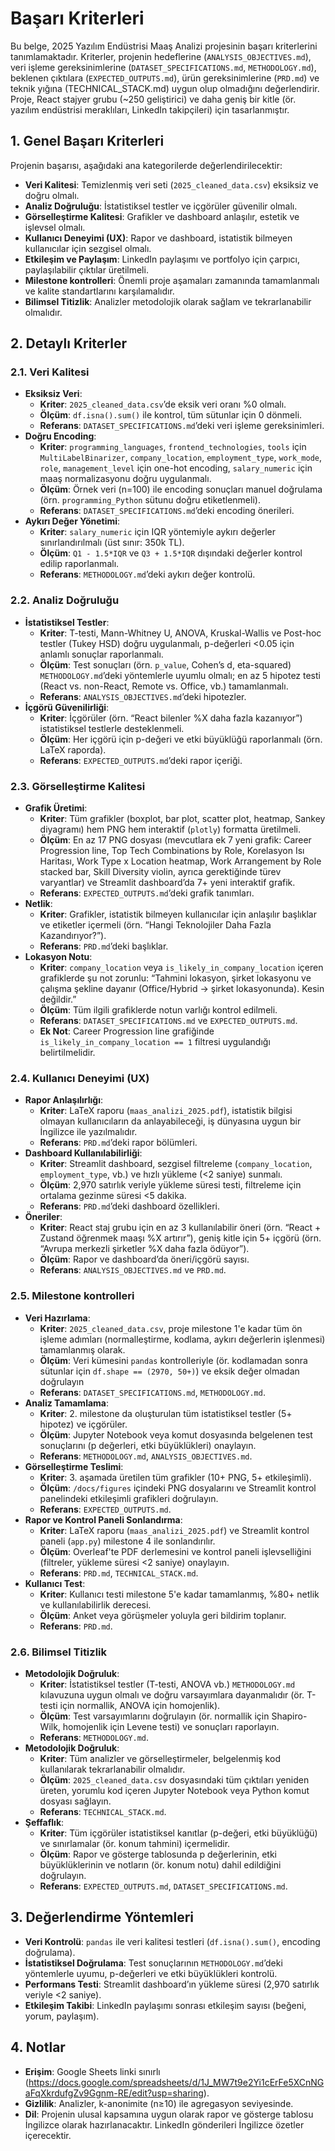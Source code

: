# Başarı Kriterleri

Bu belge, 2025 Yazılım Endüstrisi Maaş Analizi projesinin başarı kriterlerini tanımlamaktadır. Kriterler, projenin hedeflerine (`ANALYSIS_OBJECTIVES.md`), veri işleme gereksinimlerine (`DATASET_SPECIFICATIONS.md`, `METHODOLOGY.md`), beklenen çıktılara (`EXPECTED_OUTPUTS.md`), ürün gereksinimlerine (`PRD.md`) ve teknik yığına (TECHNICAL_STACK.md) uygun olup olmadığını değerlendirir. Proje, React stajyer grubu (~250 geliştirici) ve daha geniş bir kitle (ör. yazılım endüstrisi meraklıları, LinkedIn takipçileri) için tasarlanmıştır.

## 1. Genel Başarı Kriterleri
Projenin başarısı, aşağıdaki ana kategorilerde değerlendirilecektir:
- **Veri Kalitesi**: Temizlenmiş veri seti (`2025_cleaned_data.csv`) eksiksiz ve doğru olmalı.
- **Analiz Doğruluğu**: İstatistiksel testler ve içgörüler güvenilir olmalı.
- **Görselleştirme Kalitesi**: Grafikler ve dashboard anlaşılır, estetik ve işlevsel olmalı.
- **Kullanıcı Deneyimi (UX)**: Rapor ve dashboard, istatistik bilmeyen kullanıcılar için sezgisel olmalı.
- **Etkileşim ve Paylaşım**: LinkedIn paylaşımı ve portfolyo için çarpıcı, paylaşılabilir çıktılar üretilmeli.
- **Milestone kontrolleri**: Önemli proje aşamaları zamanında tamamlanmalı ve kalite standartlarını karşılamalıdır.
- **Bilimsel Titizlik**: Analizler metodolojik olarak sağlam ve tekrarlanabilir olmalıdır.

## 2. Detaylı Kriterler
### 2.1. Veri Kalitesi
- **Eksiksiz Veri**:
  - **Kriter**: `2025_cleaned_data.csv`’de eksik veri oranı %0 olmalı.
  - **Ölçüm**: `df.isna().sum()` ile kontrol, tüm sütunlar için 0 dönmeli.
  - **Referans**: `DATASET_SPECIFICATIONS.md`’deki veri işleme gereksinimleri.
- **Doğru Encoding**:
  - **Kriter**: `programming_languages`, `frontend_technologies`, `tools` için `MultiLabelBinarizer`, `company_location`, `employment_type`, `work_mode`, `role`, `management_level` için one-hot encoding, `salary_numeric` için maaş normalizasyonu doğru uygulanmalı.
  - **Ölçüm**: Örnek veri (n=100) ile encoding sonuçları manuel doğrulama (örn. `programming_Python` sütunu doğru etiketlenmeli).
  - **Referans**: `DATASET_SPECIFICATIONS.md`’deki encoding önerileri.
- **Aykırı Değer Yönetimi**:
  - **Kriter**: `salary_numeric` için IQR yöntemiyle aykırı değerler sınırlandırılmalı (üst sınır: 350k TL).
  - **Ölçüm**: `Q1 - 1.5*IQR` ve `Q3 + 1.5*IQR` dışındaki değerler kontrol edilip raporlanmalı.
  - **Referans**: `METHODOLOGY.md`’deki aykırı değer kontrolü.

### 2.2. Analiz Doğruluğu
- **İstatistiksel Testler**:
  - **Kriter**: T-testi, Mann-Whitney U, ANOVA, Kruskal-Wallis ve Post-hoc testler (Tukey HSD) doğru uygulanmalı, p-değerleri <0.05 için anlamlı sonuçlar raporlanmalı.
  - **Ölçüm**: Test sonuçları (örn. `p_value`, Cohen’s d, eta-squared) `METHODOLOGY.md`’deki yöntemlerle uyumlu olmalı; en az 5 hipotez testi (React vs. non-React, Remote vs. Office, vb.) tamamlanmalı.
  - **Referans**: `ANALYSIS_OBJECTIVES.md`’deki hipotezler.
- **İçgörü Güvenilirliği**:
  - **Kriter**: İçgörüler (örn. “React bilenler %X daha fazla kazanıyor”) istatistiksel testlerle desteklenmeli.
  - **Ölçüm**: Her içgörü için p-değeri ve etki büyüklüğü raporlanmalı (örn. LaTeX raporda).
  - **Referans**: `EXPECTED_OUTPUTS.md`’deki rapor içeriği.

### 2.3. Görselleştirme Kalitesi
- **Grafik Üretimi**:
  - **Kriter**: Tüm grafikler (boxplot, bar plot, scatter plot, heatmap, Sankey diyagramı) hem PNG hem interaktif (`plotly`) formatta üretilmeli.
  - **Ölçüm**: En az 17 PNG dosyası (mevcutlara ek 7 yeni grafik: Career Progression line, Top Tech Combinations by Role, Korelasyon Isı Haritası, Work Type x Location heatmap, Work Arrangement by Role stacked bar, Skill Diversity violin, ayrıca gerektiğinde türev varyantlar) ve Streamlit dashboard’da 7+ yeni interaktif grafik.
  - **Referans**: `EXPECTED_OUTPUTS.md`’deki grafik tanımları.
- **Netlik**:
  - **Kriter**: Grafikler, istatistik bilmeyen kullanıcılar için anlaşılır başlıklar ve etiketler içermeli (örn. “Hangi Teknolojiler Daha Fazla Kazandırıyor?”).
  - **Referans**: `PRD.md`’deki başlıklar.
- **Lokasyon Notu**:
  - **Kriter**: `company_location` veya `is_likely_in_company_location` içeren grafiklerde şu not zorunlu: “Tahmini lokasyon, şirket lokasyonu ve çalışma şekline dayanır (Office/Hybrid → şirket lokasyonunda). Kesin değildir.”
  - **Ölçüm**: Tüm ilgili grafiklerde notun varlığı kontrol edilmeli.
  - **Referans**: `DATASET_SPECIFICATIONS.md` ve `EXPECTED_OUTPUTS.md`.
  - **Ek Not**: Career Progression line grafiğinde `is_likely_in_company_location == 1` filtresi uygulandığı belirtilmelidir.

### 2.4. Kullanıcı Deneyimi (UX)
- **Rapor Anlaşılırlığı**:
  - **Kriter**: LaTeX raporu (`maas_analizi_2025.pdf`), istatistik bilgisi olmayan kullanıcıların da anlayabileceği, iş dünyasına uygun bir İngilizce ile yazılmalıdır.
  - **Referans**: `PRD.md`’deki rapor bölümleri.
- **Dashboard Kullanılabilirliği**:
  - **Kriter**: Streamlit dashboard, sezgisel filtreleme (`company_location`, `employment_type`, vb.) ve hızlı yükleme (<2 saniye) sunmalı.
  - **Ölçüm**: 2,970 satırlık veriyle yükleme süresi testi, filtreleme için ortalama gezinme süresi <5 dakika.
  - **Referans**: `PRD.md`’deki dashboard özellikleri.
- **Öneriler**:
  - **Kriter**: React staj grubu için en az 3 kullanılabilir öneri (örn. “React + Zustand öğrenmek maaşı %X artırır”), geniş kitle için 5+ içgörü (örn. “Avrupa merkezli şirketler %X daha fazla ödüyor”).
  - **Ölçüm**: Rapor ve dashboard’da öneri/içgörü sayısı.
  - **Referans**: `ANALYSIS_OBJECTIVES.md` ve `PRD.md`.

### 2.5. Milestone kontrolleri
- **Veri Hazırlama**:
  - **Kriter**: `2025_cleaned_data.csv`, proje milestone 1'e kadar tüm ön işleme adımları (normalleştirme, kodlama, aykırı değerlerin işlenmesi) tamamlanmış olarak.
  - **Ölçüm**: Veri kümesini `pandas` kontrolleriyle (ör. kodlamadan sonra sütunlar için `df.shape == (2970, 50+)`) ve eksik değer olmadan doğrulayın
  - **Referans**: `DATASET_SPECIFICATIONS.md`, `METHODOLOGY.md`.
- **Analiz Tamamlama**:
  - **Kriter**: 2. milestone da oluşturulan tüm istatistiksel testler (5+ hipotez) ve içgörüler.
  - **Ölçüm**: Jupyter Notebook veya komut dosyasında belgelenen test sonuçlarını (p değerleri, etki büyüklükleri) onaylayın.
  - **Referans**: `METHODOLOGY.md`, `ANALYSIS_OBJECTIVES.md`.
- **Görselleştirme Teslimi**:
  - **Kriter**: 3. aşamada üretilen tüm grafikler (10+ PNG, 5+ etkileşimli).
  - **Ölçüm**: `/docs/figures` içindeki PNG dosyalarını ve Streamlit kontrol panelindeki etkileşimli grafikleri doğrulayın.
  - **Referans**: `EXPECTED_OUTPUTS.md`.
- **Rapor ve Kontrol Paneli Sonlandırma**:
  - **Kriter**: LaTeX raporu (`maas_analizi_2025.pdf`) ve Streamlit kontrol paneli (`app.py`) milestone 4 ile sonlandırılır.
  - **Ölçüm**: Overleaf'te PDF derlemesini ve kontrol paneli işlevselliğini (filtreler, yükleme süresi <2 saniye) onaylayın.
  - **Referans**: `PRD.md`, `TECHNICAL_STACK.md`.
- **Kullanıcı Test**:
  - **Kriter**:  Kullanıcı testi milestone 5'e kadar tamamlanmış, %80+ netlik ve kullanılabilirlik derecesi.
  - **Ölçüm**: Anket veya görüşmeler yoluyla geri bildirim toplanır.
  - **Referans**: `PRD.md`.

### 2.6. Bilimsel Titizlik
- **Metodolojik Doğruluk**:
  - **Kriter**: İstatistiksel testler (T-testi, ANOVA vb.) `METHODOLOGY.md` kılavuzuna uygun olmalı ve doğru varsayımlara dayanmalıdır (ör. T-testi için normallik, ANOVA için homojenlik).
  - **Ölçüm**: Test varsayımlarını doğrulayın (ör. normallik için Shapiro-Wilk, homojenlik için Levene testi) ve sonuçları raporlayın.
  - **Referans**: `METHODOLOGY.md`.
- **Metodolojik Doğruluk**:
  - **Kriter**: Tüm analizler ve görselleştirmeler, belgelenmiş kod kullanılarak tekrarlanabilir olmalıdır.
  - **Ölçüm**: `2025_cleaned_data.csv` dosyasındaki tüm çıktıları yeniden üreten, yorumlu kod içeren Jupyter Notebook veya Python komut dosyası sağlayın.
  - **Referans**: `TECHNICAL_STACK.md`.
- **Şeffaflık**:
  - **Kriter**: Tüm içgörüler istatistiksel kanıtlar (p-değeri, etki büyüklüğü) ve sınırlamalar (ör. konum tahmini) içermelidir.
  - **Ölçüm**: Rapor ve gösterge tablosunda p değerlerinin, etki büyüklüklerinin ve notların (ör. konum notu) dahil edildiğini doğrulayın.
  - **Referans**: `EXPECTED_OUTPUTS.md`, `DATASET_SPECIFICATIONS.md`.


## 3. Değerlendirme Yöntemleri
- **Veri Kontrolü**: `pandas` ile veri kalitesi testleri (`df.isna().sum()`, encoding doğrulama).
- **İstatistiksel Doğrulama**: Test sonuçlarının `METHODOLOGY.md`’deki yöntemlerle uyumu, p-değerleri ve etki büyüklükleri kontrolü.
- **Performans Testi**: Streamlit dashboard’ın yükleme süresi (2,970 satırlık veriyle <2 saniye).
- **Etkileşim Takibi**: LinkedIn paylaşımı sonrası etkileşim sayısı (beğeni, yorum, paylaşım).

## 4. Notlar
- **Erişim**: Google Sheets linki sınırlı (https://docs.google.com/spreadsheets/d/1J_MW7t9e2Yi1cErFe5XCnNGaFqXkrdufgZv9Ggnm-RE/edit?usp=sharing).
- **Gizlilik**: Analizler, k-anonimite (n≥10) ile agregasyon seviyesinde.
- **Dil**: Projenin ulusal kapsamına uygun olarak rapor ve gösterge tablosu İngilizce olarak hazırlanacaktır. LinkedIn gönderileri İngilizce özetler içerecektir.